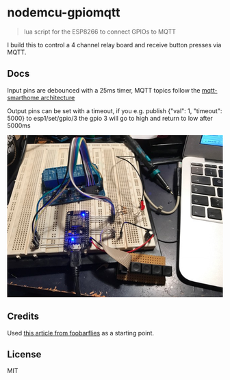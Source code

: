 # nodemcu-gpiomqtt

> lua script for the ESP8266 to connect GPIOs to MQTT

I build this to control a 4 channel relay board and receive button presses via MQTT.

## Docs

Input pins are debounced with a 25ms timer, MQTT topics follow the [mqtt-smarthome architecture](https://github.com/mqtt-smarthome/mqtt-smarthome)

Output pins can be set with a timeout, if you e.g. publish {"val": 1, "timeout": 5000} to esp1/set/gpio/3 the gpio 3 will go to high and return to low after 5000ms


![breadboard](images/breadboard.jpg "Breadboard")


## Credits

Used [this article from foobarflies](http://www.foobarflies.io/a-simple-connected-object-with-nodemcu-and-mqtt/) as a starting point.


## License

MIT
